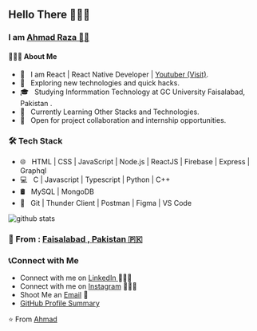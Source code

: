 ##                                                                Hello There 👋✨😍

###                                                     I am [Ahmad Raza 🐱‍💻 ](https://github.com/ahmadraza100)

<h4> 👨🏻‍💻 About Me </h4>

- 🤔 &nbsp; I am React | React Native Developer | [Youtuber (Visit)](https://www.youtube.com/techtalkswithahmad).
- 🎈 &nbsp; Exploring new technologies and quick hacks. 
- 🎓 &nbsp; Studying Informmation Technology at GC University Faisalabad, Pakistan .
- 🌱 &nbsp; Currently Learning Other Stacks and Technologies.
- 🥇 &nbsp; Open for project collaboration and internship opportunities. 


<h3>🛠 Tech Stack</h3>

- 🌐 &nbsp; HTML | CSS | JavaScript | Node.js | ReactJS | Firebase | Express | Graphql 
- 💻 &nbsp; C | Javascript | Typescript  | Python | C++ 
- 🛢  &nbsp; MySQL | MongoDB
- 🔧 &nbsp; Git | Thunder Client | Postman | Figma | VS Code


![github stats](https://github-readme-stats.vercel.app/api?username=ahmadraza100&show_icons=true)
### 📍 From : [Faisalabad , Pakistan 🇵🇰](https://www.google.com/maps/d/viewer?mid=10K9ZDPjrrBM89g9R4f9EKgN6RuI&ie=UTF8&t=m&oe=UTF8&msa=0)

### 📞Connect with Me

 - Connect with me on [LinkedIn ](https://www.linkedin.com/in/ahmadraza100/) 👨🏻‍💻
 - Connect with me on [Instagram](https://www.instagram.com/iam_ahmademi/) 👨🏻‍💻
 - Shoot Me an [Email](mailto:ahmadrazashafi@gmail.com) 💌
 - [GitHub Profile Summary](https://profile-summary-for-github.com/user/ahmadraza100)

 ⭐️ From [Ahmad](https://github.com/[ahmadraza100])
